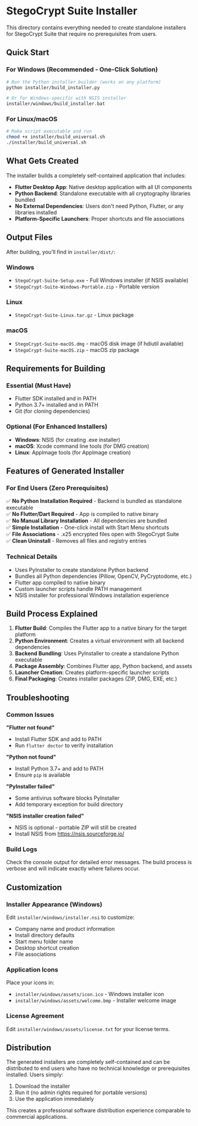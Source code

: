# StegoCrypt Suite Installer

This directory contains everything needed to create standalone installers for StegoCrypt Suite that require no prerequisites from users.

## Quick Start

### For Windows (Recommended - One-Click Solution)
```bash
# Run the Python installer builder (works on any platform)
python installer/build_installer.py

# Or for Windows-specific with NSIS installer
installer/windows/build_installer.bat
```

### For Linux/macOS
```bash
# Make script executable and run
chmod +x installer/build_universal.sh
./installer/build_universal.sh
```

## What Gets Created

The installer builds a completely self-contained application that includes:

- **Flutter Desktop App**: Native desktop application with all UI components
- **Python Backend**: Standalone executable with all cryptography libraries bundled
- **No External Dependencies**: Users don't need Python, Flutter, or any libraries installed
- **Platform-Specific Launchers**: Proper shortcuts and file associations

## Output Files

After building, you'll find in `installer/dist/`:

### Windows
- `StegoCrypt-Suite-Setup.exe` - Full Windows installer (if NSIS available)
- `StegoCrypt-Suite-Windows-Portable.zip` - Portable version

### Linux  
- `StegoCrypt-Suite-Linux.tar.gz` - Linux package

### macOS
- `StegoCrypt-Suite-macOS.dmg` - macOS disk image (if hdiutil available)
- `StegoCrypt-Suite-macOS.zip` - macOS zip package

## Requirements for Building

### Essential (Must Have)
- Flutter SDK installed and in PATH
- Python 3.7+ installed and in PATH
- Git (for cloning dependencies)

### Optional (For Enhanced Installers)
- **Windows**: NSIS (for creating .exe installer)
- **macOS**: Xcode command line tools (for DMG creation)
- **Linux**: AppImage tools (for AppImage creation)

## Features of Generated Installer

### For End Users (Zero Prerequisites)
✅ **No Python Installation Required** - Backend is bundled as standalone executable  
✅ **No Flutter/Dart Required** - App is compiled to native binary  
✅ **No Manual Library Installation** - All dependencies are bundled  
✅ **Simple Installation** - One-click install with Start Menu shortcuts  
✅ **File Associations** - .x25 encrypted files open with StegoCrypt Suite  
✅ **Clean Uninstall** - Removes all files and registry entries  

### Technical Details
- Uses PyInstaller to create standalone Python backend
- Bundles all Python dependencies (Pillow, OpenCV, PyCryptodome, etc.)
- Flutter app compiled to native binary
- Custom launcher scripts handle PATH management
- NSIS installer for professional Windows installation experience

## Build Process Explained

1. **Flutter Build**: Compiles the Flutter app to a native binary for the target platform
2. **Python Environment**: Creates a virtual environment with all backend dependencies
3. **Backend Bundling**: Uses PyInstaller to create a standalone Python executable
4. **Package Assembly**: Combines Flutter app, Python backend, and assets
5. **Launcher Creation**: Creates platform-specific launcher scripts
6. **Final Packaging**: Creates installer packages (ZIP, DMG, EXE, etc.)

## Troubleshooting

### Common Issues

**"Flutter not found"**
- Install Flutter SDK and add to PATH
- Run `flutter doctor` to verify installation

**"Python not found"** 
- Install Python 3.7+ and add to PATH
- Ensure `pip` is available

**"PyInstaller failed"**
- Some antivirus software blocks PyInstaller
- Add temporary exception for build directory

**"NSIS installer creation failed"**
- NSIS is optional - portable ZIP will still be created
- Install NSIS from https://nsis.sourceforge.io/

### Build Logs
Check the console output for detailed error messages. The build process is verbose and will indicate exactly where failures occur.

## Customization

### Installer Appearance (Windows)
Edit `installer/windows/installer.nsi` to customize:
- Company name and product information
- Install directory defaults
- Start menu folder name
- Desktop shortcut creation
- File associations

### Application Icons
Place your icons in:
- `installer/windows/assets/icon.ico` - Windows installer icon
- `installer/windows/assets/welcome.bmp` - Installer welcome image

### License Agreement
Edit `installer/windows/assets/license.txt` for your license terms.

## Distribution

The generated installers are completely self-contained and can be distributed to end users who have no technical knowledge or prerequisites installed. Users simply:

1. Download the installer
2. Run it (no admin rights required for portable versions)
3. Use the application immediately

This creates a professional software distribution experience comparable to commercial applications.